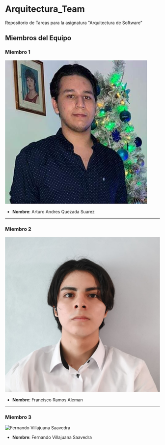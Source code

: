 # Arquitectura_Team
Repositorio de Tareas para la asignatura "Arquitectura de Software"

## Miembros del Equipo

### Miembro 1

![Arturo Andres Quezada Suarez](IMG_REP/Arturo.jpeg)

- **Nombre**: Arturo Andres Quezada Suarez

---

### Miembro 2

![Francisco Ramos Aleman](IMG_REP/Fran.jpeg)

- **Nombre**: Francisco Ramos Aleman

---

### Miembro 3

![Fernando Villajuana Saavedra](IMG_REP/Fer.jpeg)

- **Nombre**: Fernando Villajuana Saavedra

